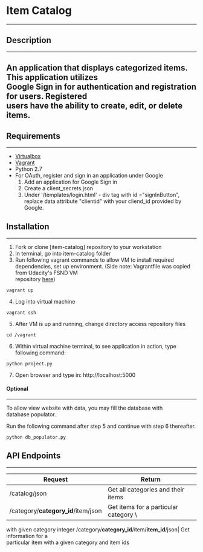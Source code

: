 # Item Catalog #
---
## Description ##
---
  An application that displays categorized items.  This application utilizes \
Google Sign in for authentication and registration for users.  Registered \
users have the ability to create, edit, or delete items.  
---
## Requirements ##
---
* [Virtualbox](https://www.virtualbox.org/wiki/Downloads)
* [Vagrant](https://www.vagrantup.com/downloads.html)
* Python 2.7
* For OAuth, register and sign in an application under Google
  1. Add an application for Google Sign in
  2. Create a client_secrets.json
  3. Under '/templates/login.html' - div tag with id ="signInButton",
     replace data attribute "clientid" with your cliend_id provided by Google.  

## Installation ##
---
1. Fork or clone [item-catalog] repository to your workstation
2. In terminal, go into item-catalog folder
3. Run following vagrant commands to allow VM to install required \
dependencies, set up environment.
(Side note: Vagrantfile was copied from Udacity's FSND VM \
repository [here](https://github.com/udacity/fullstack-nanodegree-vm))

  ```
  vagrant up
  ```

4. Log into virtual machine

  ```
  vagrant ssh
  ```

5. After VM is up and running, change directory access repository files

  ```
  cd /vagrant
  ```

6. Within virtual machine terminal, to see application in action, type following command:

  ```
  python project.py
  ```

7. Open browser and type in: http://localhost:5000

#### Optional ####
---
To allow view website with data, you may fill the database with \
database populator.

Run the following command after step 5 and continue with step 6 thereafter.
```
python db_populator.py
```

## API Endpoints ##
---
Request                      | Return
---|---
/catalog/json| Get all categories and their items
/category/__category_id__/item/json| Get items for a particular category \
with given category integer
/category/__category_id__/item/__item_id__/json| Get information for a \
particular item with a given category and item ids
